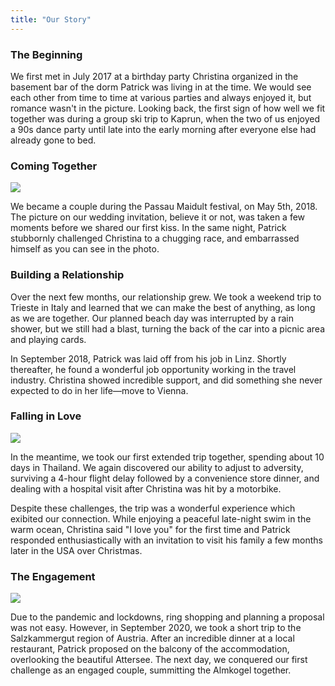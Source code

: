```yaml
---
title: "Our Story"
---
```


### The Beginning

We first met in July 2017 at a birthday party Christina organized in the basement bar of the dorm Patrick was living in at the time. We would see each other from time to time at various parties and always enjoyed it, but romance wasn't in the picture. Looking back, the first sign of how well we fit together was during a group ski trip to Kaprun, when the two of us enjoyed a 90s dance party until late into the early morning after everyone else had already gone to bed.

### Coming Together

<img src="/images/christina-pat-ex.jpg" class="float-right" />

We became a couple during the Passau Maidult festival, on May 5th, 2018. The picture on our wedding invitation, believe it or not, was taken a few moments before we shared our first kiss. In the same night, Patrick stubbornly challenged Christina to a chugging race, and embarrassed himself as you can see in the photo.

### Building a Relationship

Over the next few months, our relationship grew. We took a weekend trip to Trieste in Italy and learned that we can make the best of anything, as long as we are together. Our planned beach day was interrupted by a rain shower, but we still had a blast, turning the back of the car into a picnic area and playing cards. 

In September 2018, Patrick was laid off from his job in Linz. Shortly thereafter, he found a wonderful job opportunity working in the travel industry. Christina showed incredible support, and did something she never expected to do in her life&#8212;move to Vienna.

### Falling in Love

<img src="/images/christina-pat-thailand.jpg" class="float-left" />

In the meantime, we took our first extended trip together, spending about 10 days in Thailand. We again discovered our ability to adjust to adversity, surviving a 4-hour flight delay followed by a convenience store dinner, and dealing with a hospital visit after Christina was hit by a motorbike. 

Despite these challenges, the trip was a wonderful experience which exibited our connection. While enjoying a peaceful late-night swim in the warm ocean, Christina said "I love you" for the first time and Patrick responded enthusiastically with an invitation to visit his family a few months later in the USA over Christmas.

### The Engagement

<img src="/images/christina-pat-almkogel.jpg" class="float-right" />

Due to the pandemic and lockdowns, ring shopping and planning a proposal was not easy. However, in September 2020, we took a short trip to the Salzkammergut region of Austria. After an incredible dinner at a local restaurant, Patrick proposed on the balcony of the accommodation, overlooking the beautiful Attersee. The next day, we conquered our first challenge as an engaged couple, summitting the Almkogel together.
